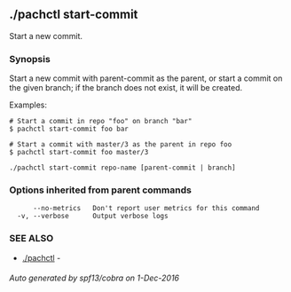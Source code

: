 ## ./pachctl start-commit

Start a new commit.

### Synopsis


Start a new commit with parent-commit as the parent, or start a commit on the given branch; if the branch does not exist, it will be created.

Examples:

    # Start a commit in repo "foo" on branch "bar"
	$ pachctl start-commit foo bar

	# Start a commit with master/3 as the parent in repo foo
	$ pachctl start-commit foo master/3


```
./pachctl start-commit repo-name [parent-commit | branch]
```

### Options inherited from parent commands

```
      --no-metrics   Don't report user metrics for this command
  -v, --verbose      Output verbose logs
```

### SEE ALSO
* [./pachctl](./pachctl.md)	 - 

###### Auto generated by spf13/cobra on 1-Dec-2016

